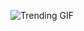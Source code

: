 
<!-- GIF_SECTION -->
![Trending GIF](https://media0.giphy.com/media/v1.Y2lkPThiYjIxNzcyNWVrN3FkN2I4OXd5MG15YWR1ZWtwc2R4Y3Foa2ticTBreDdheXgwdCZlcD12MV9naWZzX3NlYXJjaCZjdD1n/vikmf2KDVzxyE/giphy.gif)
<!-- END_GIF_SECTION -->
